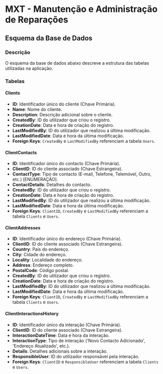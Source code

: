 # MXT - Manutenção e Administração de Reparações

## Esquema da Base de Dados

### Descrição

O esquema da base de dados abaixo descreve a estrutura das tabelas utilizadas na aplicação.

### Tabelas

#### Clients

- **ID**: Identificador único do cliente (Chave Primária).
- **Name**: Nome do cliente.
- **Description**: Descrição adicional sobre o cliente.
- **CreatedBy**: ID do utilizador que criou o registro.
- **CreationDate**: Data e hora de criação do registro.
- **LastModifiedBy**: ID do utilizador que realizou a última modificação.
- **LastModifiedDate**: Data e hora da última modificação.
- **Foreign Keys**: `CreatedBy` e `LastModifiedBy` referenciam a tabela `Users`.

#### ClientContacts

- **ID**: Identificador único do contacto (Chave Primária).
- **ClientID**: ID do cliente associado (Chave Estrangeira).
- **ContactType**: Tipo de contacto (E-mail, Telefone, Telemóvel, Outro, etc.) [ENUMERAÇÃO].
- **ContactDetails**: Detalhes do contacto.
- **CreatedBy**: ID do utilizador que criou o registro.
- **CreationDate**: Data e hora de criação do registro.
- **LastModifiedBy**: ID do utilizador que realizou a última modificação.
- **LastModifiedDate**: Data e hora da última modificação.
- **Foreign Keys**: `ClientID`, `CreatedBy` e `LastModifiedBy` referenciam a tabela `Clients` e `Users`.

#### ClientAddresses

- **ID**: Identificador único do endereço (Chave Primária).
- **ClientID**: ID do cliente associado (Chave Estrangeira).
- **Country**: País do endereço.
- **City**: Cidade do endereço.
- **Locality**: Localidade do endereço.
- **Address**: Endereço completo.
- **PostalCode**: Código postal.
- **CreatedBy**: ID do utilizador que criou o registro.
- **CreationDate**: Data e hora de criação do registro.
- **LastModifiedBy**: ID do utilizador que realizou a última modificação.
- **LastModifiedDate**: Data e hora da última modificação.
- **Foreign Keys**: `ClientID`, `CreatedBy` e `LastModifiedBy` referenciam a tabela `Clients` e `Users`.

#### ClientInteractionsHistory

- **ID**: Identificador único da interação (Chave Primária).
- **ClientID**: ID do cliente associado (Chave Estrangeira).
- **InteractionDateTime**: Data e hora da interação.
- **InteractionType**: Tipo de interação ('Novo Contacto Adicionado', 'Endereço Atualizado', etc.).
- **Details**: Detalhes adicionais sobre a interação.
- **ResponsibleUser**: ID do utilizador responsável pela interação.
- **Foreign Keys**: `ClientID` e `ResponsibleUser` referenciam a tabela `Clients` e `Users`.
